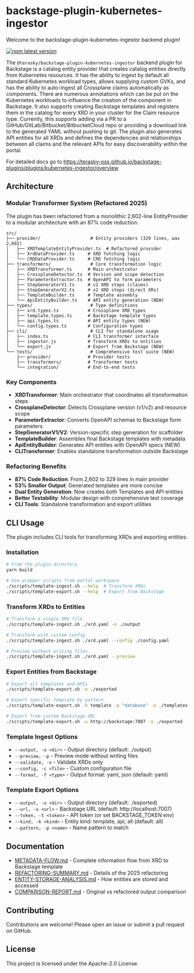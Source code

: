 # backstage-plugin-kubernetes-ingestor

Welcome to the backstage-plugin-kubernetes-ingestor backend plugin!

[![npm latest version](https://img.shields.io/npm/v/@terasky/backstage-plugin-kubernetes-ingestor/latest.svg)](https://www.npmjs.com/package/@terasky/backstage-plugin-kubernetes-ingestor)

The `@terasky/backstage-plugin-kubernetes-ingestor` backend plugin for Backstage is a catalog entity provider that creates catalog entities directly from Kubernetes resources. It has the ability to ingest by default all standard Kubernetes workload types, allows supplying custom GVKs, and has the ability to auto-ingest all Crossplane claims automatically as components. There are numerous annotations which can be put on the Kubernetes workloads to influence the creation of the component in Backstage. It also supports creating Backstage templates and registers them in the catalog for every XRD in your cluster for the Claim resource type. Currently, this supports adding via a PR to a GitHub/GitLab/Bitbucket/BitbucketCloud repo or providing a download link to the generated YAML without pushing to git. The plugin also generates API entities for all XRDs and defines the dependencies and relationships between all claims and the relevant APIs for easy discoverability within the portal.

For detailed docs go to https://terasky-oss.github.io/backstage-plugins/plugins/kubernetes-ingestor/overview

## Architecture

### Modular Transformer System (Refactored 2025)

The plugin has been refactored from a monolithic 2,602-line EntityProvider to a modular architecture with an 87% code reduction:

```
src/
├── provider/                   # Entity providers (329 lines, was 2,602)
│   ├── XRDTemplateEntityProvider.ts  # Refactored provider
│   ├── XrdDataProvider.ts     # XRD fetching logic
│   └── CRDDataProvider.ts     # CRD fetching logic
├── transformers/               # Core transformation logic
│   ├── XRDTransformer.ts      # Main orchestrator
│   ├── CrossplaneDetector.ts  # Version and scope detection
│   ├── ParameterExtractor.ts  # OpenAPI to form parameters
│   ├── StepGeneratorV1.ts     # v1 XRD steps (claims)
│   ├── StepGeneratorV2.ts     # v2 XRD steps (direct XRs)
│   ├── TemplateBuilder.ts     # Template assembly
│   └── ApiEntityBuilder.ts    # API entity generation (NEW)
├── types/                      # Type definitions
│   ├── xrd.types.ts           # Crossplane XRD types
│   ├── template.types.ts      # Backstage template types
│   ├── api.types.ts           # API entity types (NEW)
│   └── config.types.ts        # Configuration types
├── cli/                        # CLI for standalone usage
│   ├── index.ts               # CLI transformer interface
│   ├── ingestor.js            # Transform XRDs to entities
│   └── export.js              # Export from Backstage (NEW)
└── tests/                      # Comprehensive test suite (NEW)
    ├── provider/              # Provider tests
    ├── transformers/          # Transformer tests
    └── integration/           # End-to-end tests

```

### Key Components

- **XRDTransformer**: Main orchestrator that coordinates all transformation steps
- **CrossplaneDetector**: Detects Crossplane version (v1/v2) and resource scope
- **ParameterExtractor**: Converts OpenAPI schemas to Backstage form parameters
- **StepGeneratorV1/V2**: Version-specific step generation for scaffolder
- **TemplateBuilder**: Assembles final Backstage templates with metadata
- **ApiEntityBuilder**: Generates API entities with OpenAPI specs (NEW)
- **CLITransformer**: Enables standalone transformation outside Backstage

### Refactoring Benefits

- **87% Code Reduction**: From 2,602 to 329 lines in main provider
- **53% Smaller Output**: Generated templates are more concise
- **Dual Entity Generation**: Now creates both Templates and API entities
- **Better Testability**: Modular design with comprehensive test coverage
- **CLI Tools**: Standalone transformation and export utilities

## CLI Usage

The plugin includes CLI tools for transforming XRDs and exporting entities:

### Installation

```bash
# From the plugin directory
yarn build

# Use wrapper scripts from portal-workspace
./scripts/template-ingest.sh --help  # Transform XRDs
./scripts/template-export.sh --help  # Export from Backstage
```

### Transform XRDs to Entities

```bash
# Transform a single XRD file
./scripts/template-ingest.sh ./xrd.yaml -o ./output

# Transform with custom config
./scripts/template-ingest.sh ./xrd.yaml --config ./config.yaml

# Preview without writing files
./scripts/template-ingest.sh ./xrd.yaml --preview
```

### Export Entities from Backstage

```bash
# Export all templates and APIs
./scripts/template-export.sh -o ./exported

# Export specific template by pattern
./scripts/template-export.sh -k template -p "database" -o ./templates

# Export from custom Backstage URL
./scripts/template-export.sh -u http://backstage:7007 -o ./exported
```

### Template Ingest Options

- `--output, -o <dir>` - Output directory (default: ./output)
- `--preview, -p` - Preview mode without writing files
- `--validate, -v` - Validate XRDs only
- `--config, -c <file>` - Custom configuration file
- `--format, -f <type>` - Output format: yaml, json (default: yaml)

### Template Export Options

- `--output, -o <dir>` - Output directory (default: ./exported)
- `--url, -u <url>` - Backstage URL (default: http://localhost:7007)
- `--token, -t <token>` - API token (or set BACKSTAGE_TOKEN env)
- `--kind, -k <kind>` - Entity kind: template, api, all (default: all)
- `--pattern, -p <name>` - Name pattern to match

## Documentation

- [METADATA-FLOW.md](docs/METADATA-FLOW.md) - Complete information flow from XRD to Backstage template
- [REFACTORING-SUMMARY.md](docs/REFACTORING-SUMMARY.md) - Details of the 2025 refactoring
- [ENTITY-STORAGE-ANALYSIS.md](../../template-namespace/docs/backstage-templates/ENTITY-STORAGE-ANALYSIS.md) - How entities are stored and accessed
- [COMPARISON-REPORT.md](../../template-namespace/docs/backstage-templates/COMPARISON-REPORT.md) - Original vs refactored output comparison

## Contributing

Contributions are welcome! Please open an issue or submit a pull request on GitHub.

## License

This project is licensed under the Apache-2.0 License.